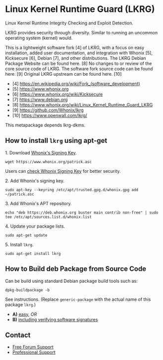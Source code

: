 # Linux Kernel Runtime Guard (LKRG) #

Linux Kernel Runtime Integrity Checking and Exploit Detection.

LKRG provides security through diversity.
Similar to running an uncommon operating system (kernel) would.

This is a lightweight software fork [4] of LKRG, with a focus on easy
installation, added user documentation, and integration with Whonix [5],
Kicksecure [6], Debian [7], and other distributions.
The LKRG Debian Package Website can be found here. [8]
No changes to or review of the core source code of LKRG.
The software fork source code can be found here. [9]
Original LKRG upstream can be found here. [10]

* [4] https://en.wikipedia.org/wiki/Fork_(software_development)
* [5] https://www.whonix.org
* [6] https://www.whonix.org/wiki/Kicksecure
* [7] https://www.debian.org
* [8] https://www.whonix.org/wiki/Linux_Kernel_Runtime_Guard_LKRG
* [9] https://github.com/Whonix/lkrg
* [10] https://www.openwall.com/lkrg/

This metapackage depends lkrg-dkms.
## How to install `lkrg` using apt-get ##

1\. Download [Whonix's Signing Key]().

```
wget https://www.whonix.org/patrick.asc
```

Users can [check Whonix Signing Key](https://www.whonix.org/wiki/Whonix_Signing_Key) for better security.

2\. Add Whonix's signing key.

```
sudo apt-key --keyring /etc/apt/trusted.gpg.d/whonix.gpg add ~/patrick.asc
```

3\. Add Whonix's APT repository.

```
echo "deb https://deb.whonix.org buster main contrib non-free" | sudo tee /etc/apt/sources.list.d/whonix.list
```

4\. Update your package lists.

```
sudo apt-get update
```

5\. Install `lkrg`.

```
sudo apt-get install lkrg
```

## How to Build deb Package from Source Code ##

Can be build using standard Debian package build tools such as:

```
dpkg-buildpackage -b
```

See instructions. (Replace `generic-package` with the actual name of this package `lkrg`.)

* **A)** [easy](https://www.whonix.org/wiki/Dev/Build_Documentation/generic-package/easy), _OR_
* **B)** [including verifying software signatures](https://www.whonix.org/wiki/Dev/Build_Documentation/generic-package)

## Contact ##

* [Free Forum Support](https://forums.whonix.org)
* [Professional Support](https://www.whonix.org/wiki/Professional_Support)
